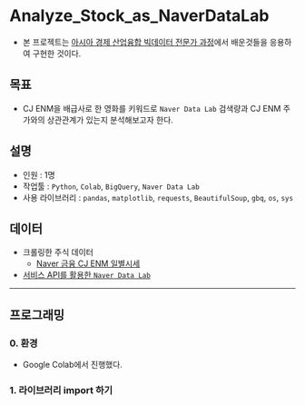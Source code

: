 # Analyze_Stock_as_NaverDataLab
- 본 프로젝트는 [아시아 경제 산업융합 빅데이터 전문가 과정](https://github.com/OH1107/edu)에서 배운것들을 응용하여 구현한 것이다.
## 목표
- CJ ENM을 배급사로 한 영화를 키워드로 `Naver Data Lab` 검색량과 CJ ENM 주가와의 상관관계가 있는지 분석해보고자 한다.
## 설명
- 인원 : 1명
- 작업툴 : `Python`, `Colab`, `BigQuery`, `Naver Data Lab`
- 사용 라이브러리 : `pandas`, `matplotlib`, `requests`, `BeautifulSoup`, `gbq`, `os`, `sys`
## 데이터
- 크롤링한 주식 데이터
  - [Naver 금융 CJ ENM 일별시세](https://finance.naver.com/item/sise.nhn?code=035760)
- [서비스 API를 활용한 `Naver Data Lab`](https://developers.naver.com/docs/datalab/search/#python)
---
## 프로그래밍
### 0. 환경
- Google Colab에서 진행했다.
### 1. 라이브러리 import 하기
